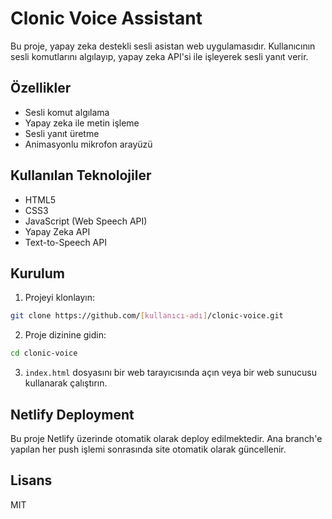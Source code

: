 # Clonic Voice Assistant

Bu proje, yapay zeka destekli sesli asistan web uygulamasıdır. Kullanıcının sesli komutlarını algılayıp, yapay zeka API'si ile işleyerek sesli yanıt verir.

## Özellikler

- Sesli komut algılama
- Yapay zeka ile metin işleme
- Sesli yanıt üretme
- Animasyonlu mikrofon arayüzü

## Kullanılan Teknolojiler

- HTML5
- CSS3
- JavaScript (Web Speech API)
- Yapay Zeka API
- Text-to-Speech API

## Kurulum

1. Projeyi klonlayın:
```bash
git clone https://github.com/[kullanıcı-adı]/clonic-voice.git
```

2. Proje dizinine gidin:
```bash
cd clonic-voice
```

3. `index.html` dosyasını bir web tarayıcısında açın veya bir web sunucusu kullanarak çalıştırın.

## Netlify Deployment

Bu proje Netlify üzerinde otomatik olarak deploy edilmektedir. Ana branch'e yapılan her push işlemi sonrasında site otomatik olarak güncellenir.

## Lisans

MIT 